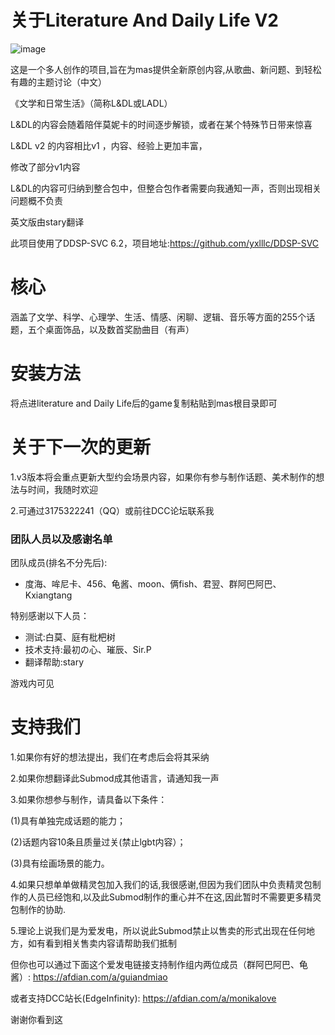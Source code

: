关于Literature And Daily Life V2
=
![image](https://github.com/duhai71/Literature-and-Daily-Life-2.1.0/game/Submods/Literature_and_Daily_Life/L&DL_Assets/images/L&DL_logo.png)

这是一个多人创作的项目,旨在为mas提供全新原创内容,从歌曲、新问题、到轻松有趣的主题讨论（中文）

《文学和日常生活》（简称L\&DL或LADL）


L\&DL的内容会随着陪伴莫妮卡的时间逐步解锁，或者在某个特殊节日带来惊喜

L\&DL v2 的内容相比v1 ，内容、经验上更加丰富，

修改了部分v1内容

L\&DL的内容可归纳到整合包中，但整合包作者需要向我通知一声，否则出现相关问题概不负责

英文版由stary翻译

此项目使用了DDSP-SVC 6.2，项目地址:https://github.com/yxlllc/DDSP-SVC

# 核心

涵盖了文学、科学、心理学、生活、情感、闲聊、逻辑、音乐等方面的255个话题，五个桌面饰品，以及数首奖励曲目（有声）

# 安装方法

将点进literature and Daily Life后的game复制粘贴到mas根目录即可

# 关于下一次的更新

1.v3版本将会重点更新大型约会场景内容，如果你有参与制作话题、美术制作的想法与时间，我随时欢迎

2.可通过3175322241（QQ）或前往DCC论坛联系我

### 团队人员以及感谢名单
团队成员(排名不分先后):
- 度海、哞尼卡、456、龟酱、moon、俩fish、君翌、群阿巴阿巴、Kxiangtang

特别感谢以下人员：
- 测试:白莫、庭有枇杷树
- 技术支持:最初の心、璀辰、Sir.P
- 翻译帮助:stary

游戏内可见

# 支持我们
1.如果你有好的想法提出，我们在考虑后会将其采纳

2.如果你想翻译此Submod成其他语言，请通知我一声

3.如果你想参与制作，请具备以下条件：

(1)具有单独完成话题的能力；

(2)话题内容10条且质量过关(禁止lgbt内容）；

(3)具有绘画场景的能力。

4.如果只想单单做精灵包加入我们的话,我很感谢,但因为我们团队中负责精灵包制作的人员已经饱和,以及此Submod制作的重心并不在这,因此暂时不需要更多精灵包制作的协助.

5.理论上说我们是为爱发电，所以说此Submod禁止以售卖的形式出现在任何地方，如有看到相关售卖内容请帮助我们抵制

但你也可以通过下面这个爱发电链接支持制作组内两位成员（群阿巴阿巴、龟酱）: https://afdian.com/a/guiandmiao

或者支持DCC站长(EdgeInfinity): https://afdian.com/a/monikalove

谢谢你看到这
